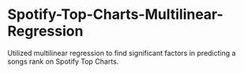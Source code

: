 # Spotify-Top-Charts-Multilinear-Regression
Utilized multilinear regression to find significant factors in predicting a songs rank on Spotify Top Charts.
